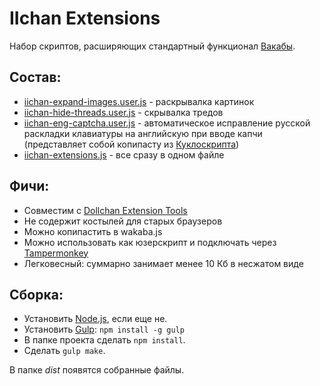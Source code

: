# IIchan Extensions
Набор скриптов, расширяющих стандартный функционал [Вакабы](http://wakaba.c3.cx/).

## Состав:
- [iichan-expand-images.user.js](https://github.com/WagonOfDoubt/iichan-extensions/blob/master/dist/userscript/iichan-expand-images.user.js) - раскрывалка картинок 
- [iichan-hide-threads.user.js](https://github.com/WagonOfDoubt/iichan-extensions/blob/master/dist/userscript/iichan-hide-threads.user.js) - скрывалка тредов 
- [iichan-eng-captcha.user.js](https://github.com/WagonOfDoubt/iichan-extensions/blob/master/dist/userscript/iichan-eng-captcha.user.js) - автоматическое исправление русской раскладки клавиатуры на английскую при вводе капчи  (представляет собой копипасту из [Куклоскрипта](https://github.com/SthephanShinkufag/Dollchan-Extension-Tools))
- [iichan-extensions.js](https://github.com/WagonOfDoubt/iichan-extensions/blob/master/dist/iichan-extensions.js) - все сразу в одном файле

## Фичи:
- Совместим с [Dollchan Extension Tools](https://github.com/SthephanShinkufag/Dollchan-Extension-Tools)
- Не содержит костылей для старых браузеров
- Можно копипастить в wakaba.js
- Можно использовать как юзерскрипт и подключать через [Tampermonkey](https://tampermonkey.net/)
- Легковесный: суммарно занимает менее 10 Кб в несжатом виде

## Сборка:
- Установить [Node.js](https://nodejs.org/), если еще не.
- Установить [Gulp](http://gulpjs.com/): `npm install -g gulp`
- В папке проекта сделать `npm install`.
- Сделать `gulp make`.

В папке *dist* появятся собранные файлы.
